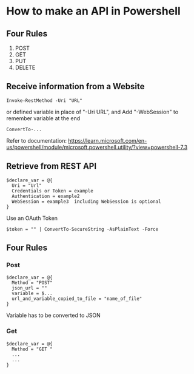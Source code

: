 # How to make an API in Powershell

## Four Rules 
1. POST
2. GET
3. PUT
4. DELETE

## Receive information from a Website
```
Invoke-RestMethod -Uri "URL"
```
or defined variable in place of "-Uri URL", and Add "-WebSession" to remember variable at the end

```
ConvertTo-...
```
Refer to documentation: https://learn.microsoft.com/en-us/powershell/module/microsoft.powershell.utility/?view=powershell-7.3

## Retrieve from REST API
```
$declare_var = @{
  Uri = "Url"
  Credentials or Token = example
  Authentication = example2
  WebSession = example3  including WebSession is optional
}
```

Use an OAuth Token
```
$token = "" | ConvertTo-SecureString -AsPlainText -Force
```

## Four Rules
### Post
```
$declare_var = @{
  Method = "POST"
  json_url = ""
  variable = $...
  url_and_variable_copied_to_file = "name_of_file"
}
```
Variable has to be converted to JSON

### Get
```
$declare_var = @{
  Method = "GET "
  ...
  ...
}

```

